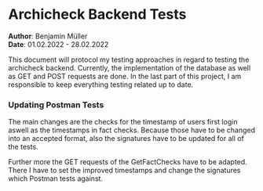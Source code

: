 # Archicheck Backend Tests
**Author**: Benjamin Müller  
**Date**: 01.02.2022 - 28.02.2022

This document will protocol my testing approaches in regard to testing the archicheck backend. Currently, the
implementation of the database as well as GET and POST requests are done. In the last part of this project, I am 
responsible to keep everything testing related up to date.


### Updating Postman Tests
The main changes are the checks for the timestamp of users first login aswell as the timestamps in fact checks. Because
those have to be changed into an accepted format, also the signatures have to be updated for all of the tests.

Further more the GET requests of the GetFactChecks have to be adapted. There I have to set the improved timestamps and
change the signatures which Postman tests against.


